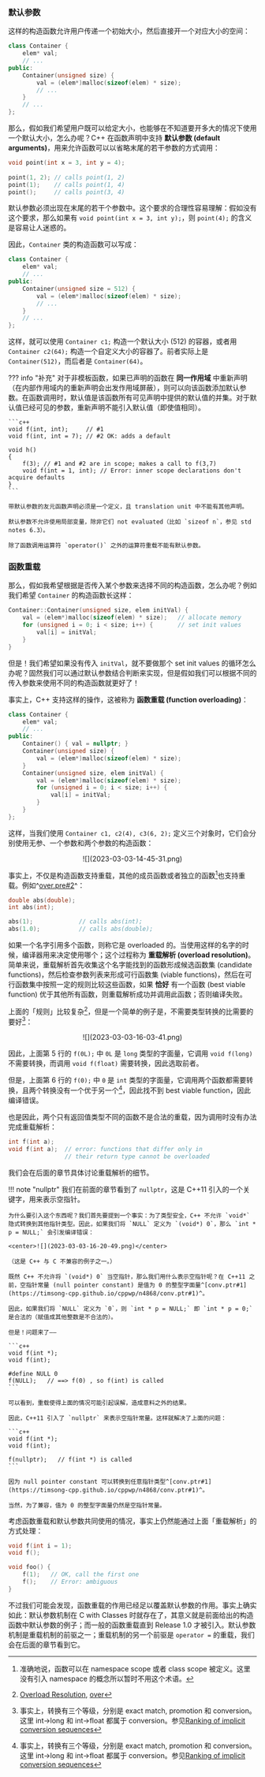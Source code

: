 ### 默认参数

这样的构造函数允许用户传递一个初始大小，然后直接开一个对应大小的空间：

```c++ linenums="1"
class Container {
    elem* val;
    // ...
public:
    Container(unsigned size) {
        val = (elem*)malloc(sizeof(elem) * size);
        // ...
    }
    // ...
};
```

那么，假如我们希望用户既可以给定大小，也能够在不知道要开多大的情况下使用一个默认大小，怎么办呢？C++ 在函数声明中支持 **默认参数 (default arguments)**，用来允许函数可以以省略末尾的若干参数的方式调用：

```c++
void point(int x = 3, int y = 4);
 
point(1, 2); // calls point(1, 2)
point(1);    // calls point(1, 4)
point();     // calls point(3, 4)
```

默认参数必须出现在末尾的若干个参数中。这个要求的合理性容易理解：假如没有这个要求，那么如果有 `void point(int x = 3, int y);`，则 `point(4);` 的含义是容易让人迷惑的。

因此，`Container` 类的构造函数可以写成：

```c++ linenums="1" hl_lines="5"
class Container {
    elem* val;
    // ...
public:
    Container(unsigned size = 512) {
        val = (elem*)malloc(sizeof(elem) * size);
        // ...
    }
    // ...
};
```

这样，就可以使用 `Container c1;` 构造一个默认大小 (512) 的容器，或者用 `Container c2(64);` 构造一个自定义大小的容器了。前者实际上是 `Container(512)`，而后者是 `Container(64)`。

??? info "补充"
    对于非模板函数，如果已声明的函数在 **同一作用域** 中重新声明（在内部作用域内的重新声明会出发作用域屏蔽），则可以向该函数添加默认参数。在函数调用时，默认值是该函数所有可见声明中提供的默认值的并集。对于默认值已经可见的参数，重新声明不能引入默认值（即使值相同）。

    ```c++
    void f(int, int);     // #1 
    void f(int, int = 7); // #2 OK: adds a default
    
    void h()
    {
        f(3); // #1 and #2 are in scope; makes a call to f(3,7)
        void f(int = 1, int); // Error: inner scope declarations don't acquire defaults
    }
    ```

    带默认参数的友元函数声明必须是一个定义，且 translation unit 中不能有其他声明。

    默认参数不允许使用局部变量，除非它们 not evaluated（比如 `sizeof n`，参见 std notes 6.3）。

    除了函数调用运算符 `operator()` 之外的运算符重载不能有默认参数。

### 函数重载

那么，假如我希望根据是否传入某个参数来选择不同的构造函数，怎么办呢？例如我们希望 `Container` 的构造函数长这样：

```c++
Container::Container(unsigned size, elem initVal) {
    val = (elem*)malloc(sizeof(elem) * size);   // allocate memory
    for (unsigned i = 0; i < size; i++) {       // set init values
        val[i] = initVal;
    }
}
```

但是！我们希望如果没有传入 `initVal`，就不要做那个 set init values 的循环怎么办呢？固然我们可以通过默认参数结合判断来实现，但是假如我们可以根据不同的传入参数来使用不同的构造函数就更好了！

事实上，C++ 支持这样的操作，这被称为 **函数重载 (function overloading)**：

```C++
class Container {
    elem* val;
    // ...
public:
    Container() { val = nullptr; }
    Container(unsigned size) {
        val = (elem*)malloc(sizeof(elem) * size);
    }
    Container(unsigned size, elem initVal) {
        val = (elem*)malloc(sizeof(elem) * size);
        for (unsigned i = 0; i < size; i++) {    
            val[i] = initVal;
        }
    }
};
```

这样，当我们使用 `Container c1, c2(4), c3(6, 2);` 定义三个对象时，它们会分别使用无参、一个参数和两个参数的构造函数：

<center>![](2023-03-03-14-45-31.png)</center>

事实上，不仅是构造函数支持重载，其他的成员函数或者独立的函数[^namespace-scope]也支持重载。例如^[over.pre#2](https://timsong-cpp.github.io/cppwp/n4868/over.pre#2)^：

```c++
double abs(double);
int abs(int);

abs(1);             // calls abs(int);
abs(1.0);           // calls abs(double);
```

[^namespace-scope]: 准确地说，函数可以在 namespace scope 或者 class scope 被定义。这里没有引入 namespace 的概念所以暂时不用这个术语。

如果一个名字引用多个函数，则称它是 overloaded 的。当使用这样的名字的时候，编译器用来决定使用哪个；这个过程称为 **重载解析 (overload resolution)**。简单来说，重载解析首先收集这个名字能找到的函数形成候选函数集 (candidate functions)，然后检查参数列表来形成可行函数集 (viable functions)，然后在可行函数集中按照一定的规则比较这些函数，如果 **恰好** 有一个函数 (best viable function) 优于其他所有函数，则重载解析成功并调用此函数；否则编译失败。

上面的「规则」比较复杂[^overload_resolution]，但是一个简单的例子是，不需要类型转换的比需要的要好[^rank_of_conversion]：

<center>![](2023-03-03-16-03-41.png)</center>

因此，上面第 5 行的 `f(0L);` 中 `0L` 是 `long` 类型的字面量，它调用 `void f(long)` 不需要转换，而调用 `void f(float)` 需要转换，因此选取前者。

但是，上面第 6 行的 `f(0);` 中 `0` 是 `int` 类型的字面量，它调用两个函数都需要转换，且两个转换没有一个优于另一个[^rank_of_conversion]，因此找不到 best viable function，因此编译错误。

[^overload_resolution]: [Overload Resolution](https://en.cppreference.com/w/cpp/language/overload_resolution), [over](https://timsong-cpp.github.io/cppwp/n4868/over)

[^rank_of_conversion]: 事实上，转换有三个等级，分别是 exact match, promotion 和 conversion。这里 int->long 和 int->float 都属于 conversion。参见[Ranking of implicit conversion sequences](https://en.cppreference.com/w/cpp/language/overload_resolution#Ranking_of_implicit_conversion_sequences)

也是因此，两个只有返回值类型不同的函数不是合法的重载，因为调用时没有办法完成重载解析：

```c++
int f(int a);
void f(int a);  // error: functions that differ only in 
                // their return type cannot be overloaded
```

我们会在后面的章节具体讨论重载解析的细节。

!!! note "nullptr"
    我们在前面的章节看到了 `nullptr`，这是 C++11 引入的一个关键字，用来表示空指针。

    为什么要引入这个东西呢？我们首先要提到一个事实：为了类型安全，C++ 不允许 `void*` 隐式转换到其他指针类型。因此，如果我们将 `NULL` 定义为 `(void*) 0`，那么 `int * p = NULL;` 会引发编译错误：

    <center>![](2023-03-03-16-20-49.png)</center>

    （这是 C++ 与 C 不兼容的例子之一。）

    既然 C++ 不允许将 `(void*) 0` 当空指针，那么我们用什么表示空指针呢？在 C++11 之前，空指针常量 (null pointer constant) 是值为 0 的整型字面量^[conv.ptr#1](https://timsong-cpp.github.io/cppwp/n4868/conv.ptr#1)^。

    因此，如果我们将 `NULL` 定义为 `0`，则 `int * p = NULL;` 即 `int * p = 0;` 是合法的（赋值成其他整数是不合法的）。

    但是！问题来了——

    ```c++
    void f(int *);
    void f(int);

    #define NULL 0
    f(NULL);   // ==> f(0) , so f(int) is called
    ```

    可以看到，重载使得上面的情况可能引起误解，造成意料之外的结果。

    因此，C++11 引入了 `nullptr` 来表示空指针常量。这样就解决了上面的问题：

    ```c++
    void f(int *);
    void f(int);

    f(nullptr);   // f(int *) is called
    ```

    因为 null pointer constant 可以转换到任意指针类型^[conv.ptr#1](https://timsong-cpp.github.io/cppwp/n4868/conv.ptr#1)^。

    当然，为了兼容，值为 0 的整型字面量仍然是空指针常量。

考虑函数重载和默认参数共同使用的情况，事实上仍然能通过上面「重载解析」的方式处理：

```c++
void f(int i = 1);
void f();

void foo() {
    f(1);   // OK, call the first one
    f();    // Error: ambiguous
}
```

不过我们可能会发现，函数重载的作用已经足以覆盖默认参数的作用。事实上确实如此：默认参数机制在 C with Classes 时就存在了，其意义就是前面给出的构造函数中默认参数的例子；而一般的函数重载直到 Release 1.0 才被引入。默认参数机制是重载机制的前驱之一；重载机制的另一个前驱是 `operator =` 的重载，我们会在后面的章节看到它。